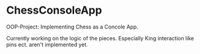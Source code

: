 # ChessConsoleApp

OOP-Project: Implementing Chess as a Concole App.

Currently working on the logic of the pieces.
Especially King interaction like pins ect. aren't implemented yet.

